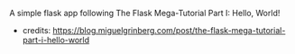
A simple flask app following The Flask Mega-Tutorial Part I: Hello, World!

* credits:
https://blog.miguelgrinberg.com/post/the-flask-mega-tutorial-part-i-hello-world
